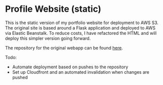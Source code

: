# Profile Website (static)

This is the static version of my portfolio website for deployment to AWS S3. The original site is based around a Flask 
application and deployed to AWS via Elastic Beanstalk. To reduce costs, I have refactored the HTML and will deploy this
simpler version going forward.

The repository for the original webapp can be found [here](https://github.com/aeversme/portfolio-webapp).

Todo:
* Automate deployment based on pushes to the repository
* Set up Cloudfront and an automated invalidation when changes are pushed